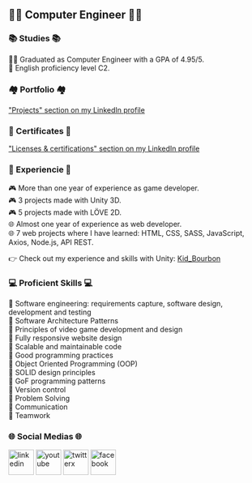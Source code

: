 ## 👨‍💻  Computer Engineer  👨‍💻

### 📚  Studies  📚
👨‍🎓 Graduated as Computer Engineer with a GPA of 4.95/5.<br/>
🗽 English proficiency level C2.

### 🏘️  Portfolio  🏘️
["Projects" section on my LinkedIn profile](https://www.linkedin.com/in/leonardo-collazo-klenina/details/projects/)

### 📜  Certificates  📜
["Licenses & certifications" section on my LinkedIn profile](https://www.linkedin.com/in/leonardo-collazo-klenina/details/certifications/)

### 🧠  Experiencie  🧠
🎮 More than one year of experience as game developer.<br/>
🎮 3 projects made with Unity 3D.<br/>
🎮 5 projects made with LÖVE 2D.<br/>
🌐 Almost one year of experience as web developer.<br/>
🌐 7 web projects where I have learned: HTML, CSS, SASS, JavaScript, Axios, Node.js, API REST.<br/>

👉 Check out my experience and skills with Unity:
[Kid_Bourbon](https://learn.unity.com/u/kidbourbon)

### 💻  Proficient Skills  💻
🏅 Software engineering: requirements capture, software design, development and testing<br/>
🏅 Software Architecture Patterns<br/>
🏅 Principles of video game development and design<br/>
🏅 Fully responsive website design<br/>
🏅 Scalable and maintainable code<br/>
🏅 Good programming practices<br/>
🏅 Object Oriented Programming (OOP)<br/>
🏅 SOLID design principles<br/>
🏅 GoF programming patterns<br/>
🏅 Version control<br/>
🏅 Problem Solving<br/>
🏅 Communication<br/>
🏅 Teamwork

### 🌐  Social Medias  🌐
<a href="https://www.linkedin.com/in/leonardo-collazo-klenina" target="_blank"> <img src="https://img.icons8.com/fluency/48/linkedin.png" alt="linkedin" width="50" height="50"/></a>
<a href="https://www.youtube.com/channel/UCUVv_L27fI0xbvdScYOGm2A" target="_blank"> <img src="https://img.icons8.com/3d-fluency/94/youtube-play.png" alt="youtube" width="50" height="50"/></a>
<a href="https://twitter.com/KidBourbon6" target="_blank"> <img width="50" height="50" src="https://img.icons8.com/color/48/twitterx.png" alt="twitterx"/></a>
<a href="https://www.facebook.com/leonardo.collazo.klenina" target="_blank"> <img src="https://img.icons8.com/fluency/48/facebook-new.png" alt="facebook" width="50" height="50"/></a>
